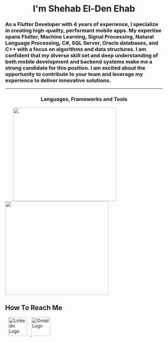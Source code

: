 <h1 align="center">I'm Shehab El-Den Ehab</h1>

<h3 align="left">As a Flutter Developer with 4 years of experience, I specialize in creating high-quality, performant mobile apps. My expertise spans Flutter, Machine Learning, Signal Processing, Natural Language Processing, C#, SQL Server, Oracle databases, and C++ with a focus on algorithms and data structures. I am confident that my diverse skill set and deep understanding of both mobile development and backend systems make me a strong candidate for this position. I am excited about the opportunity to contribute to your team and leverage my experience to deliver innovative solutions.</h3>

---

<h3 align="center">Languages, Frameworks and Tools</h3>
<a href="https://skillicons.dev">
  <img  top="500" height="300" width="330" hspace="25" src="https://skillicons.dev/icons?i=dart,flutter,java,kotlin,gradle,py,pkl,c,cpp,cs,dotnet,scala,ts,js,sqlite&perline=5"/>
</a>

<a href="https://skillicons.dev">
   <img  top="500" height="300" width="330" src="https://skillicons.dev/icons?i=git,github,postman,androidstudio,blender,figma,firebase,gitlab,idea,mongodb,pycharm,stackoverflow,visualstudio,vscode&perline=5"/>
</a>

<h2 align="left">How To Reach Me</h2>
  <a href="https://www.linkedin.com/in/shehab-el-den-ehab-5193b32b0/" target="_blank">
    <img src="https://skillicons.dev/icons?i=linkedin" height="60" hspace = "10" alt="Linkedin Logo" />
  </a>
  <a href="mailto:shehabeldenehab@gmail.com?subject=Collaboration Opportunity" target="_blank">
    <img src="https://skillicons.dev/icons?i=gmail" height="60" alt="Gmail Logo" />
  </a>


